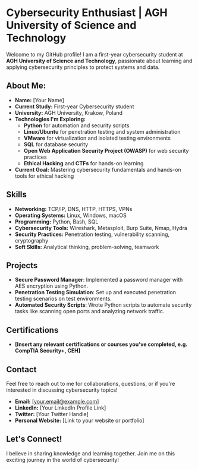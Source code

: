# Cybersecurity Enthusiast | AGH University of Science and Technology

Welcome to my GitHub profile! I am a first-year cybersecurity student at **AGH University of Science and Technology**, passionate about learning and applying cybersecurity principles to protect systems and data.

## About Me:

- **Name:** [Your Name]
- **Current Study:** First-year Cybersecurity student
- **University:** AGH University, Krakow, Poland
- **Technologies I'm Exploring:**
  - **Python** for automation and security scripts
  - **Linux/Ubuntu** for penetration testing and system administration
  - **VMware** for virtualization and isolated testing environments
  - **SQL** for database security
  - **Open Web Application Security Project (OWASP)** for web security practices
  - **Ethical Hacking** and **CTFs** for hands-on learning
- **Current Goal:** Mastering cybersecurity fundamentals and hands-on tools for ethical hacking

## Skills

- **Networking:** TCP/IP, DNS, HTTP, HTTPS, VPNs
- **Operating Systems:** Linux, Windows, macOS
- **Programming:** Python, Bash, SQL
- **Cybersecurity Tools:** Wireshark, Metasploit, Burp Suite, Nmap, Hydra
- **Security Practices:** Penetration testing, vulnerability scanning, cryptography
- **Soft Skills:** Analytical thinking, problem-solving, teamwork

## Projects

- **Secure Password Manager**: Implemented a password manager with AES encryption using Python.
- **Penetration Testing Simulation**: Set up and executed penetration testing scenarios on test environments.
- **Automated Security Scripts**: Wrote Python scripts to automate security tasks like scanning open ports and analyzing network traffic.

## Certifications

- **[Insert any relevant certifications or courses you've completed, e.g. CompTIA Security+, CEH]**

## Contact

Feel free to reach out to me for collaborations, questions, or if you're interested in discussing cybersecurity topics!

- **Email:** [your.email@example.com]
- **LinkedIn:** [Your LinkedIn Profile Link]
- **Twitter:** [Your Twitter Handle]
- **Personal Website:** [Link to your website or portfolio]

## Let's Connect!

I believe in sharing knowledge and learning together. Join me on this exciting journey in the world of cybersecurity!

